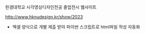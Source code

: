 한경대학교 시각영상디자인전공 졸업전시 웹사이트

http://www.hknudesign.kr/show/2023

- 엑셀 양식으로 개별 제출 받아 파이썬 스크립트로 html파일 작성 자동화
